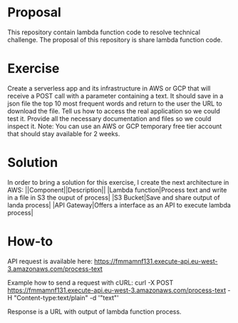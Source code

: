 # Proposal
This repository contain lambda function code to resolve technical challenge. The proposal of this repository is share lambda function code.

# Exercise
Create a serverless app and its infrastructure in AWS or GCP that will receive a POST call with
a parameter containing a text. It should save in a json file the top 10 most frequent words and
return to the user the URL to download the file.
Tell us how to access the real application so we could test it. Provide all the necessary
documentation and files so we could inspect it.
Note: You can use an AWS or GCP temporary free tier account that should stay available for 2
weeks.

# Solution
In order to bring a solution for this exercise, I create the next architecture in AWS:
||Component||Description||
|Lambda function|Process text and write in a file in S3 the ouput of process|
|S3 Bucket|Save and share output of landa process|
|API Gateway|Offers a interface as an API to execute lambda process|

# How-to
API request is available here:
https://fmmamnf131.execute-api.eu-west-3.amazonaws.com/process-text

Example how to send a request with cURL:
curl -X POST https://fmmamnf131.execute-api.eu-west-3.amazonaws.com/process-text -H "Content-type:text/plain" -d '"text"'

Response is a URL with output of lambda function process.
